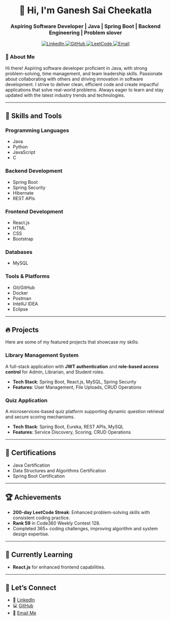 <h1 align="center">👋 Hi, I'm Ganesh Sai Cheekatla</h1> <h3 align="center">Aspiring Software Developer | Java | Spring Boot | Backend Engineering | Problem slover</h3> <p align="center"> <a href="https://linkedin.com/in/ganeshsaicheekatla" target="_blank"> <img src="https://img.shields.io/badge/LinkedIn-0077B5?logo=linkedin&logoColor=white" alt="LinkedIn" /> </a> <a href="https://github.com/Ganeshsaicheekatla" target="_blank"> <img src="https://img.shields.io/badge/GitHub-181717?logo=github&logoColor=white" alt="GitHub" /> </a> <a href="https://leetcode.com/u/G_a_n_e_S_h/" target="_blank"> <img src="https://img.shields.io/badge/LeetCode-FFA116?logo=leetcode&logoColor=white" alt="LeetCode" /> </a> <a href="mailto:ganeshsaicheekatla@gmail.com"> <img src="https://img.shields.io/badge/Email-D14836?logo=gmail&logoColor=white" alt="Email" /> </a> </p>


<h3>🌟 About Me</h3>
<p>
Hi there! Aspiring software developer proficient in Java, with strong problem-solving, time management, and team leadership skills. Passionate about collaborating with others and driving innovation in software development. I strive to deliver clean, efficient code and create impactful applications that solve real-world problems. Always eager to learn and stay updated with the latest industry trends and technologies.
</p>
<hr>

<h2>🚀 Skills and Tools</h2>

<h3>Programming Languages</h3>
<ul>
    <li>Java</li>
    <li>Python</li>
    <li>JavaScript</li>
    <li>C</li>
</ul>

<h3>Backend Development</h3>
<ul>
    <li>Spring Boot</li>
    <li>Spring Security</li>
    <li>Hibernate</li>
    <li>REST APIs</li>
</ul>

<h3>Frontend Development</h3>
<ul>
    <li>React.js</li>
    <li>HTML</li>
    <li>CSS</li>
    <li>Bootstrap</li>
</ul>

<h3>Databases</h3>
<ul>
    <li>MySQL</li>
</ul>

<h3>Tools & Platforms</h3>
<ul>
    <li>Git/GitHub</li>
    <li>Docker</li>
    <li>Postman</li>
    <li>IntelliJ IDEA</li>
    <li>Eclipse</li>
</ul>

<hr>

<h2>🔥 Projects</h2>

<p>Here are some of my featured projects that showcase my skills:</p>

<h3>Library Management System</h3>
<p>A full-stack application with <strong>JWT authentication</strong> and <strong>role-based access control</strong> for Admin, Librarian, and Student roles.</p>
<ul>
    <li><strong>Tech Stack</strong>: Spring Boot, React.js, MySQL, Spring Security</li>
    <li><strong>Features</strong>: User Management, File Uploads, CRUD Operations</li>
</ul>

<h3>Quiz Application</h3>
<p>A microservices-based quiz platform supporting dynamic question retrieval and secure scoring mechanisms.</p>
<ul>
    <li><strong>Tech Stack</strong>: Spring Boot, Eureka, REST APIs, MySQL</li>
    <li><strong>Features</strong>: Service Discovery, Scoring, CRUD Operations</li>
</ul>

<hr>

<h2>📜 Certifications</h2>
<ul>
    <li>Java Certification</li>
    <li>Data Structures and Algorithms Certification</li>
    <li>Spring Boot Certification</li>
</ul>

<hr>

<h2>🏆 Achievements</h2>
<ul>
    <li><strong>200-day LeetCode Streak</strong>: Enhanced problem-solving skills with consistent coding practice.</li>
    <li><strong>Rank 59</strong> in Code360 Weekly Contest 128.</li>
    <li>Completed 365+ coding challenges, improving algorithm and system design expertise.</li>
</ul>

<hr>

<h2>🌱 Currently Learning</h2>
<ul>
    <li><strong>React.js</strong> for enhanced frontend capabilities.</li>
</ul>

<hr>

<h2>🤝 Let’s Connect</h2>
<ul>
    <li>💼 <a href="https://linkedin.com/in/ganeshsaicheekatla">LinkedIn</a></li>
    <li>💻 <a href="https://github.com/Ganeshsaicheekatla">GitHub</a></li>
    <li>📧 <a href="mailto:ganeshsaicheekatla@gmail.com">Email Me</a></li>
</ul>
